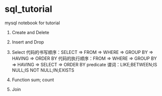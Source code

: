 # sql_tutorial
mysql notebook for tutorial

1. Create and Delete

2. Insert and Drop

3. Select
代码的书写顺序：SELECT  =>  FROM => WHERE => GROUP BY => HAVING => ORDER BY
代码的执行顺序：FROM => WHERE => GROUP BY => HAVING => SELECT => ORDER BY
predicate 谓词：LIKE;BETWEEN;IS NULL;IS NOT NULL;IN;EXISTS

4. Function
sum; count

5. Join



